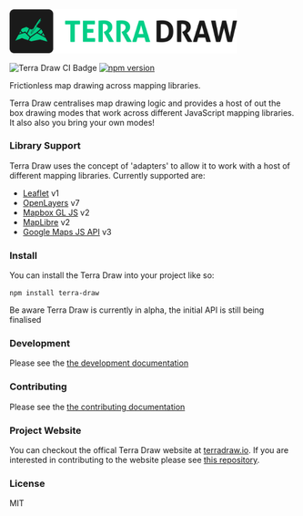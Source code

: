 <img src="./logo.png" alt="Terra Draw Logo" width="400"/>

![Terra Draw CI Badge](https://github.com/JamesLMilner/terra-draw/actions/workflows/ci.yml/badge.svg)
[![npm version](https://badge.fury.io/js/terra-draw.svg)](https://badge.fury.io/js/terra-draw)

Frictionless map drawing across mapping libraries.

Terra Draw centralises map drawing logic and provides a host of out the box drawing modes that work across different JavaScript mapping libraries. It also also you bring your own modes!

### Library Support 

Terra Draw uses the concept of 'adapters' to allow it to work with a host of different mapping libraries. Currently supported are:

* [Leaflet](https://leafletjs.com/) v1
* [OpenLayers](https://openlayers.org/) v7
* [Mapbox GL JS](https://www.mapbox.com/mapbox-gljs) v2
* [MapLibre](https://maplibre.org/projects/maplibre-gl-js/) v2
* [Google Maps JS API](https://developers.google.com/maps/documentation/javascript/overview) v3

### Install

You can install the Terra Draw into your project like so:

```shell
npm install terra-draw
```

Be aware Terra Draw is currently in alpha, the initial API is still being finalised  

### Development

Please see the [the development documentation](./DEVELOPMENT.md)

### Contributing

Please see the [the contributing documentation](./CONTRIBUTING.md)

### Project Website

You can checkout the offical Terra Draw website at [terradraw.io](https://www.terradraw.io). If you are interested in contributing to the website please see [this repository](https://www.github.com/JamesLMilner/terra-draw-website).

### License

MIT
